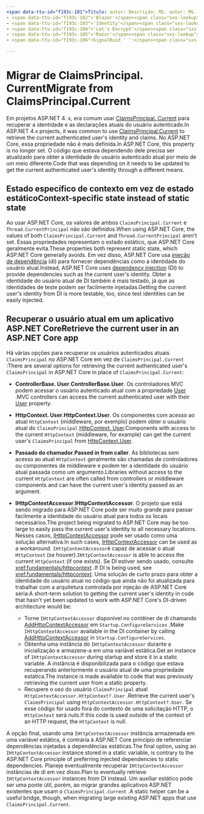 ```yaml
---
<span data-ttu-id="f193c-101">Título: autor: Descrição: MS. autor: MS. Custom: MS. Date: no-loc:</span><span class="sxs-lookup"><span data-stu-id="f193c-101">title: author: description: ms.author: ms.custom: ms.date: no-loc:</span></span>
- <span data-ttu-id="f193c-102">'Blazor'</span><span class="sxs-lookup"><span data-stu-id="f193c-102">'Blazor'</span></span>
- <span data-ttu-id="f193c-103">'Identity'</span><span class="sxs-lookup"><span data-stu-id="f193c-103">'Identity'</span></span>
- <span data-ttu-id="f193c-104">'Let's Encrypt'</span><span class="sxs-lookup"><span data-stu-id="f193c-104">'Let's Encrypt'</span></span>
- <span data-ttu-id="f193c-105">'Razor'</span><span class="sxs-lookup"><span data-stu-id="f193c-105">'Razor'</span></span>
- <span data-ttu-id="f193c-106">SignalRuid ' ':</span><span class="sxs-lookup"><span data-stu-id="f193c-106">'SignalR' uid:</span></span> 

---
```

# <a name="migrate-from-claimsprincipalcurrent"></a><span data-ttu-id="f193c-107">Migrar de ClaimsPrincipal. Current</span><span class="sxs-lookup"><span data-stu-id="f193c-107">Migrate from ClaimsPrincipal.Current</span></span>

<span data-ttu-id="f193c-108">Em projetos ASP.NET 4. x, era comum usar [ClaimsPrincipal. Current](/dotnet/api/system.security.claims.claimsprincipal.current) para recuperar a identidade e as declarações atuais do usuário autenticado.</span><span class="sxs-lookup"><span data-stu-id="f193c-108">In ASP.NET 4.x projects, it was common to use [ClaimsPrincipal.Current](/dotnet/api/system.security.claims.claimsprincipal.current) to retrieve the current authenticated user's identity and claims.</span></span> <span data-ttu-id="f193c-109">No ASP.NET Core, essa propriedade não é mais definida.</span><span class="sxs-lookup"><span data-stu-id="f193c-109">In ASP.NET Core, this property is no longer set.</span></span> <span data-ttu-id="f193c-110">O código que estava dependendo dele precisa ser atualizado para obter a identidade do usuário autenticado atual por meio de um meio diferente.</span><span class="sxs-lookup"><span data-stu-id="f193c-110">Code that was depending on it needs to be updated to get the current authenticated user's identity through a different means.</span></span>

## <a name="context-specific-state-instead-of-static-state"></a><span data-ttu-id="f193c-111">Estado específico de contexto em vez de estado estático</span><span class="sxs-lookup"><span data-stu-id="f193c-111">Context-specific state instead of static state</span></span>

<span data-ttu-id="f193c-112">Ao usar ASP.NET Core, os valores de ambos `ClaimsPrincipal.Current` e `Thread.CurrentPrincipal` não são definidos.</span><span class="sxs-lookup"><span data-stu-id="f193c-112">When using ASP.NET Core, the values of both `ClaimsPrincipal.Current` and `Thread.CurrentPrincipal` aren't set.</span></span> <span data-ttu-id="f193c-113">Essas propriedades representam o estado estático, que ASP.NET Core geralmente evita.</span><span class="sxs-lookup"><span data-stu-id="f193c-113">These properties both represent static state, which ASP.NET Core generally avoids.</span></span> <span data-ttu-id="f193c-114">Em vez disso, ASP.NET Core usa [injeção de dependência](xref:fundamentals/dependency-injection) (di) para fornecer dependências como a identidade do usuário atual.</span><span class="sxs-lookup"><span data-stu-id="f193c-114">Instead, ASP.NET Core uses [dependency injection](xref:fundamentals/dependency-injection) (DI) to provide dependencies such as the current user's identity.</span></span> <span data-ttu-id="f193c-115">Obter a identidade do usuário atual de DI também é mais testado, já que as identidades de teste podem ser facilmente injetadas.</span><span class="sxs-lookup"><span data-stu-id="f193c-115">Getting the current user's identity from DI is more testable, too, since test identities can be easily injected.</span></span>

## <a name="retrieve-the-current-user-in-an-aspnet-core-app"></a><span data-ttu-id="f193c-116">Recuperar o usuário atual em um aplicativo ASP.NET Core</span><span class="sxs-lookup"><span data-stu-id="f193c-116">Retrieve the current user in an ASP.NET Core app</span></span>

<span data-ttu-id="f193c-117">Há várias opções para recuperar os usuários autenticados atuais `ClaimsPrincipal` no ASP.NET Core em vez de `ClaimsPrincipal.Current` :</span><span class="sxs-lookup"><span data-stu-id="f193c-117">There are several options for retrieving the current authenticated user's `ClaimsPrincipal` in ASP.NET Core in place of `ClaimsPrincipal.Current`:</span></span>

* <span data-ttu-id="f193c-118">**ControllerBase. User**.</span><span class="sxs-lookup"><span data-stu-id="f193c-118">**ControllerBase.User**.</span></span> <span data-ttu-id="f193c-119">Os controladores MVC podem acessar o usuário autenticado atual com a propriedade [User](/dotnet/api/microsoft.aspnetcore.mvc.controllerbase.user) .</span><span class="sxs-lookup"><span data-stu-id="f193c-119">MVC controllers can access the current authenticated user with their [User](/dotnet/api/microsoft.aspnetcore.mvc.controllerbase.user) property.</span></span>
* <span data-ttu-id="f193c-120">**HttpContext. User**.</span><span class="sxs-lookup"><span data-stu-id="f193c-120">**HttpContext.User**.</span></span> <span data-ttu-id="f193c-121">Os componentes com acesso ao atual `HttpContext` (middleware, por exemplo) podem obter o usuário atual do `ClaimsPrincipal` [HttpContext. User](/dotnet/api/microsoft.aspnetcore.http.httpcontext.user).</span><span class="sxs-lookup"><span data-stu-id="f193c-121">Components with access to the current `HttpContext` (middleware, for example) can get the current user's `ClaimsPrincipal` from [HttpContext.User](/dotnet/api/microsoft.aspnetcore.http.httpcontext.user).</span></span>
* <span data-ttu-id="f193c-122">**Passado do chamador**.</span><span class="sxs-lookup"><span data-stu-id="f193c-122">**Passed in from caller**.</span></span> <span data-ttu-id="f193c-123">As bibliotecas sem acesso ao atual `HttpContext` geralmente são chamadas de controladores ou componentes de middleware e podem ter a identidade do usuário atual passada como um argumento.</span><span class="sxs-lookup"><span data-stu-id="f193c-123">Libraries without access to the current `HttpContext` are often called from controllers or middleware components and can have the current user's identity passed as an argument.</span></span>
* <span data-ttu-id="f193c-124">**IHttpContextAccessor**.</span><span class="sxs-lookup"><span data-stu-id="f193c-124">**IHttpContextAccessor**.</span></span> <span data-ttu-id="f193c-125">O projeto que está sendo migrado para ASP.NET Core pode ser muito grande para passar facilmente a identidade do usuário atual para todos os locais necessários.</span><span class="sxs-lookup"><span data-stu-id="f193c-125">The project being migrated to ASP.NET Core may be too large to easily pass the current user's identity to all necessary locations.</span></span> <span data-ttu-id="f193c-126">Nesses casos, [IHttpContextAccessor](/dotnet/api/microsoft.aspnetcore.http.ihttpcontextaccessor) pode ser usado como uma solução alternativa.</span><span class="sxs-lookup"><span data-stu-id="f193c-126">In such cases, [IHttpContextAccessor](/dotnet/api/microsoft.aspnetcore.http.ihttpcontextaccessor) can be used as a workaround.</span></span> <span data-ttu-id="f193c-127">`IHttpContextAccessor`é capaz de acessar o atual `HttpContext` (se houver).</span><span class="sxs-lookup"><span data-stu-id="f193c-127">`IHttpContextAccessor` is able to access the current `HttpContext` (if one exists).</span></span> <span data-ttu-id="f193c-128">Se DI estiver sendo usado, consulte <xref:fundamentals/httpcontext> .</span><span class="sxs-lookup"><span data-stu-id="f193c-128">If DI is being used, see <xref:fundamentals/httpcontext>.</span></span> <span data-ttu-id="f193c-129">Uma solução de curto prazo para obter a identidade do usuário atual no código que ainda não foi atualizada para trabalhar com a arquitetura controlada por injeção de ASP.NET Core seria:</span><span class="sxs-lookup"><span data-stu-id="f193c-129">A short-term solution to getting the current user's identity in code that hasn't yet been updated to work with ASP.NET Core's DI-driven architecture would be:</span></span>

  * <span data-ttu-id="f193c-130">Torne `IHttpContextAccessor` disponível no contêiner de di chamando [AddHttpContextAccessor](https://github.com/aspnet/Hosting/issues/793) em `Startup.ConfigureServices` .</span><span class="sxs-lookup"><span data-stu-id="f193c-130">Make `IHttpContextAccessor` available in the DI container by calling [AddHttpContextAccessor](https://github.com/aspnet/Hosting/issues/793) in `Startup.ConfigureServices`.</span></span>
  * <span data-ttu-id="f193c-131">Obtenha uma instância do `IHttpContextAccessor` durante a inicialização e armazene-a em uma variável estática.</span><span class="sxs-lookup"><span data-stu-id="f193c-131">Get an instance of `IHttpContextAccessor` during startup and store it in a static variable.</span></span> <span data-ttu-id="f193c-132">A instância é disponibilizada para o código que estava recuperando anteriormente o usuário atual de uma propriedade estática.</span><span class="sxs-lookup"><span data-stu-id="f193c-132">The instance is made available to code that was previously retrieving the current user from a static property.</span></span>
  * <span data-ttu-id="f193c-133">Recupere o uso do usuário `ClaimsPrincipal` atual `HttpContextAccessor.HttpContext?.User` .</span><span class="sxs-lookup"><span data-stu-id="f193c-133">Retrieve the current user's `ClaimsPrincipal` using `HttpContextAccessor.HttpContext?.User`.</span></span> <span data-ttu-id="f193c-134">Se esse código for usado fora do contexto de uma solicitação HTTP, o `HttpContext` será nulo.</span><span class="sxs-lookup"><span data-stu-id="f193c-134">If this code is used outside of the context of an HTTP request, the `HttpContext` is null.</span></span>

<span data-ttu-id="f193c-135">A opção final, usando uma `IHttpContextAccessor` instância armazenada em uma variável estática, é contrária à ASP.NET Core princípio de referenciar dependências injetadas a dependências estáticas.</span><span class="sxs-lookup"><span data-stu-id="f193c-135">The final option, using an `IHttpContextAccessor` instance stored in a static variable, is contrary to the ASP.NET Core principle of preferring injected dependencies to static dependencies.</span></span> <span data-ttu-id="f193c-136">Planeje eventualmente recuperar `IHttpContextAccessor` instâncias de di em vez disso.</span><span class="sxs-lookup"><span data-stu-id="f193c-136">Plan to eventually retrieve `IHttpContextAccessor` instances from DI instead.</span></span> <span data-ttu-id="f193c-137">Um auxiliar estático pode ser uma ponte útil, porém, ao migrar grandes aplicativos ASP.NET existentes que usam o `ClaimsPrincipal.Current` .</span><span class="sxs-lookup"><span data-stu-id="f193c-137">A static helper can be a useful bridge, though, when migrating large existing ASP.NET apps that use `ClaimsPrincipal.Current`.</span></span>
